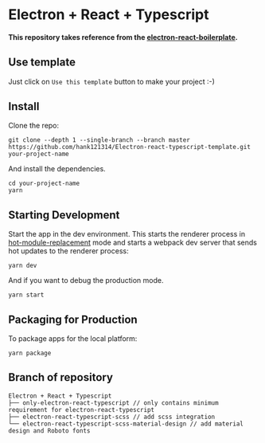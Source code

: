 # Electron + React + Typescript

#### This repository takes reference from the [electron-react-boilerplate](https://github.com/electron-react-boilerplate/electron-react-boilerplate).

## Use template

Just click on `Use this template` button to make your project :-)

## Install
Clone the repo:

```
git clone --depth 1 --single-branch --branch master https://github.com/hank121314/Electron-react-typescript-template.git your-project-name
```

And install the dependencies.

```
cd your-project-name
yarn
```

## Starting Development
Start the app in the dev environment. This starts the renderer process in [hot-module-replacement](https://webpack.js.org/guides/hmr-react/) mode and starts a webpack dev server that sends hot updates to the renderer process:

`
yarn dev
`

And if you want to debug the production mode.

`
yarn start
`


## Packaging for Production
To package apps for the local platform:

`
yarn package
`


## Branch of repository

```
Electron + React + Typescript
├── only-electron-react-typescript // only contains minimum requirement for electron-react-typescript
├── electron-react-typescript-scss // add scss integration
└── electron-react-typescript-scss-material-design // add material design and Roboto fonts
```
